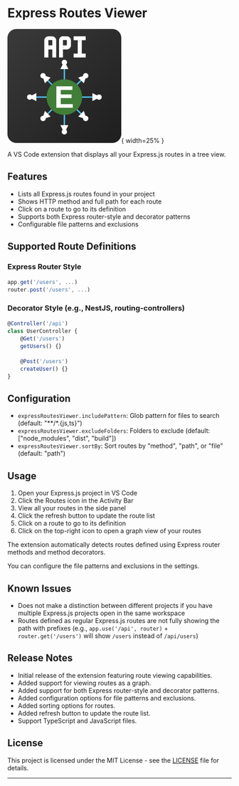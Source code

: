 # Express Routes Viewer

![Express Routes Viewer Logo](./express-routes-viewer.png){ width=25% }

A VS Code extension that displays all your Express.js routes in a tree view.

## Features

- Lists all Express.js routes found in your project
- Shows HTTP method and full path for each route
- Click on a route to go to its definition
- Supports both Express router-style and decorator patterns
- Configurable file patterns and exclusions

## Supported Route Definitions

### Express Router Style
```javascript
app.get('/users', ...)
router.post('/users', ...)
```

### Decorator Style (e.g., NestJS, routing-controllers)
```typescript
@Controller('/api')
class UserController {
    @Get('/users')
    getUsers() {}

    @Post('/users')
    createUser() {}
}
```

## Configuration

- `expressRoutesViewer.includePattern`: Glob pattern for files to search (default: "**/*.{js,ts}")
- `expressRoutesViewer.excludeFolders`: Folders to exclude (default: ["node_modules", "dist", "build"])
- `expressRoutesViewer.sortBy`: Sort routes by "method", "path", or "file" (default: "path")

## Usage

1. Open your Express.js project in VS Code
2. Click the Routes icon in the Activity Bar
3. View all your routes in the side panel
4. Click the refresh button to update the route list
5. Click on a route to go to its definition
6. Click on the top-right icon to open a graph view of your routes

The extension automatically detects routes defined using Express router methods and method decorators.

You can configure the file patterns and exclusions in the settings.

## Known Issues

- Does not make a distinction between different projects if you have multiple Express.js projects open in the same workspace
- Routes defined as regular Express.js routes are not fully showing the path with prefixes (e.g., `app.use('/api', router)` + `router.get('/users')` will show `/users` instead of `/api/users`)

## Release Notes

- Initial release of the extension featuring route viewing capabilities.
- Added support for viewing routes as a graph.
- Added support for both Express router-style and decorator patterns.
- Added configuration options for file patterns and exclusions.
- Added sorting options for routes.
- Added refresh button to update the route list.
- Support TypeScript and JavaScript files.

## License

This project is licensed under the MIT License - see the [LICENSE](LICENSE) file for details.

---